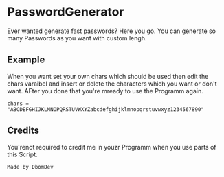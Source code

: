 # PasswordGenerator
Ever wanted generate fast passwords? Here you go. You can generate so many Passwords as you want with custom lengh.

## Example
When you want set your own chars which should be used then edit the chars varaibel and insert or delete the characters which you want or don't want. AFter you done that you're mready to use the Programm again.
```
chars = "ABCDEFGHIJKLMNOPQRSTUVWXYZabcdefghijklmnopqrstuvwxyz1234567890"
```

## Credits
You'renot required to credit me in youzr Programm when you use parts of this Script.
```
Made by DbomDev
```
